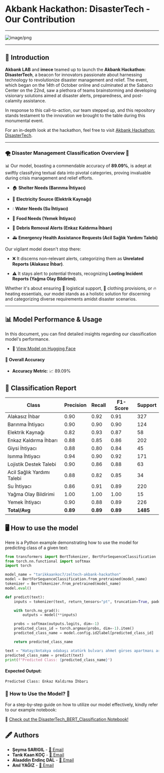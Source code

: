 
# Akbank Hackathon: DisasterTech - Our Contribution

--- 

![image/png](https://cdn-uploads.huggingface.co/production/uploads/62bdd8065f304e8ea762287f/raHCZDUuHPckwwrKDRz-A.png)

--- 

## 🎯 Introduction

**Akbank LAB** and **imece** teamed up to launch the **Akbank Hackathon: DisasterTech**, a beacon for innovators passionate about harnessing technology to revolutionize disaster management and relief. The event, which began on the 14th of October online and culminated at the Sabancı Center on the 22nd, saw a plethora of teams brainstorming and developing visionary solutions aimed at disaster alerts, preparedness, and post-calamity assistance.

In response to this call-to-action, our team stepped up, and this repository stands testament to the innovation we brought to the table during this monumental event.

For an in-depth look at the hackathon, feel free to visit [Akbank Hackathon: DisasterTech](https://www.akbanklab.com/tr/akbank-hackathon-disastertech#section-4).

---

### 🌪️ **Disaster Management Classification Overview** 🚨


📊 Our model, boasting a commendable accuracy of **89.09%**, is adept at swiftly classifying textual data into pivotal categories, proving invaluable during crisis management and relief efforts. 

- 🏠 **Shelter Needs (Barınma İhtiyacı)**
  
- 🔌 **Electricity Source (Elektrik Kaynağı)**
  
- 💧 **Water Needs (Su İhtiyacı)**
  
- 🍲 **Food Needs (Yemek İhtiyacı)**

- 🚧 **Debris Removal Alerts (Enkaz Kaldırma İhbarı)**
  
- 🚑 **Emergency Health Assistance Requests (Acil Sağlık Yardımı Talebi)**

Our vigilant model doesn't stop there:

- ❌ It discerns non-relevant alerts, categorizing them as **Unrelated Reports (Alakasız İhbar)**.
  
- ⚠️ It stays alert to potential threats, recognizing **Looting Incident Reports (Yağma Olay Bildirimi)**.

Whether it's about ensuring 🚚 logistical support, 👕 clothing provisions, or 🔥 heating essentials, our model stands as a holistic solution for discerning and categorizing diverse requirements amidst disaster scenarios. 

---


## 📊 Model Performance & Usage

In this document, you can find detailed insights regarding our classification model's performance.

- 🤗 [View Model on Hugging Face](https://huggingface.co/tarikkaankoc7/zeltech-akbank-hackathon)

#### 🎯 Overall Accuracy

- **Accuracy Metric**: 📈 89.09%

## 📝 Classification Report

| Class              | Precision | Recall | F1-Score | Support |
|--------------------|-----------|--------|----------|---------|
| Alakasız İhbar           | 0.90      | 0.92   | 0.91     | 327     |
| Barınma İhtiyacı            | 0.90      | 0.90   | 0.90     | 124     |
| Elektrik Kaynağı   | 0.82      | 0.93   | 0.87     | 58      |
| Enkaz Kaldırma İhbarı     | 0.88      | 0.85   | 0.86     | 202     |
| Giysi İhtiyacı              | 0.88      | 0.80   | 0.84     | 45      |
| Isınma İhtiyacı             | 0.94      | 0.90   | 0.92     | 171     |
| Lojistik Destek Talebi           | 0.90      | 0.86   | 0.88     | 63      |
| Acil Sağlık Yardımı Talebi             | 0.88      | 0.82   | 0.85     | 34      |
| Su İhtiyacı                 | 0.86      | 0.91   | 0.89     | 220     |
| Yağma Olay Bildirimi              | 1.00      | 1.00   | 1.00     | 15      |
| Yemek İhtiyacı              | 0.90      | 0.88   | 0.89     | 226     |
| **Total/Avg**      | **0.89**  | **0.89**| **0.89** | **1485**|


## 🖥️ How to use the model

Here is a Python example demonstrating how to use the model for predicting class of a given text:

```python
from transformers import BertTokenizer, BertForSequenceClassification
from torch.nn.functional import softmax
import torch

model_name = "tarikkaankoc7/zeltech-akbank-hackathon"
model = BertForSequenceClassification.from_pretrained(model_name)
tokenizer = BertTokenizer.from_pretrained(model_name)
model.eval()

def predict(text):
    inputs = tokenizer(text, return_tensors="pt", truncation=True, padding=True, max_length=512)

    with torch.no_grad():
        outputs = model(**inputs)

    probs = softmax(outputs.logits, dim=-1)
    predicted_class_id = torch.argmax(probs, dim=-1).item()
    predicted_class_name = model.config.id2label[predicted_class_id]

    return predicted_class_name

text = "Hatay/Antakya odabaşı atatürk bulvarı ahmet gürses apartmanı arkadasım ilayda kürkçü enkaz altında paylaşır mısınız"
predicted_class_name = predict(text)
print(f"Predicted Class: {predicted_class_name}")
```

#### Expected Output:

```bash
Predicted Class: Enkaz Kaldırma İhbarı
```

### 📘 **How to Use the Model?** 🚀

For a step-by-step guide on how to utilize our model effectively, kindly refer to our example notebook:

🔗 [Check out the DisasterTech_BERT_Classification Notebook!](https://github.com/Zeltech-Akbank/DisasterTech_BERT_Classification/blob/main/DisasterTech_BERT_Classification.ipynb)


## 🖋️ Authors

- **Şeyma SARIGIL** - [📧 Email](mailto:seymasargil@gmail.com)
- **Tarık Kaan KOÇ** - [📧 Email](mailto:tarikkaan1koc@gmail.com)
- **Alaaddin Erdinç DAL** - [📧 Email](mailto:aerdincdal@icloud.com)
- **Anıl YAĞIZ** - [📧 Email](mailto:anill.yagiz@gmail.com)
